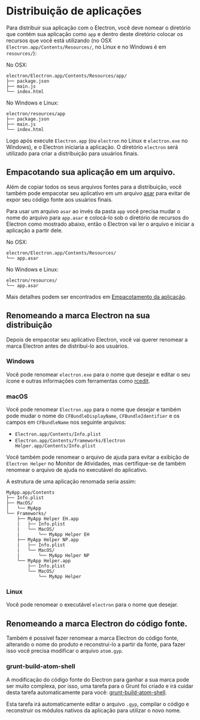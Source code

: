 # Distribuição de aplicações

Para distribuir sua aplicação com o Electron, você deve nomear o diretório que contém sua aplicação como
`app` e dentro deste diretório colocar os recursos que você está utilizando (no OSX
`Electron.app/Contents/Resources/`,
no Linux e no Windows é em `resources/`):

No OSX:

```text
electron/Electron.app/Contents/Resources/app/
├── package.json
├── main.js
└── index.html
```

No Windows e Linux:

```text
electron/resources/app
├── package.json
├── main.js
└── index.html
```

Logo após execute `Electron.app` (ou `electron` no Linux e `electron.exe` no Windows),
e o Electron iniciaria a aplicação. O diretório `electron` será utilizado para criar a distribuição para
usuários finais.

## Empacotando sua aplicação em um arquivo.

Além de copiar todos os seus arquivos fontes para a distribuição, você também pode
empacotar seu aplicativo em um arquivo [asar](https://github.com/atom/asar) para evitar
de expor seu código fonte aos usuários finais.

Para usar um arquivo `asar` ao invés da pasta `app` você precisa mudar o nome do
arquivo para `app.asar` e colocá-lo sob o diretório de recursos do Electron como
mostrado abaixo, então o Electron vai ler o arquivo e iniciar a aplicação a partir dele.

No OSX:

```text
electron/Electron.app/Contents/Resources/
└── app.asar
```

No Windows e Linux:

```text
electron/resources/
└── app.asar
```

Mais detalhes podem ser encontrados em [Empacotamento da aplicação](../../../docs/tutorial/application-packaging.md).

## Renomeando a marca Electron na sua distribuição

Depois de empacotar seu aplicativo Electron, você vai querer renomear a marca Electron
antes de distribuí-lo aos usuários.

### Windows

Você pode renomear `electron.exe` para o nome que desejar e editar o seu ícone e outras
informações com ferramentas como [rcedit](https://github.com/atom/rcedit).

### macOS

Você pode renomear `Electron.app` para o nome que desejar e também pode mudar o nome
do `CFBundleDisplayName`, `CFBundleIdentifier` e os campos em `CFBundleName`
nos seguinte arquivos:

* `Electron.app/Contents/Info.plist`
* `Electron.app/Contents/frameworks/Electron Helper.app/Contents/Info.plist`

Você também pode renomear o arquivo de ajuda para evitar a exibição de `Electron Helper` no
Monitor de Atividades, mas certifique-se de também renomear o arquivo de ajuda no executável do
aplicativo.

A estrutura de uma aplicação renomada seria assim:

```
MyApp.app/Contents
├── Info.plist
├── MacOS/
│   └── MyApp
└── Frameworks/
    ├── MyApp Helper EH.app
    |   ├── Info.plist
    |   └── MacOS/
    |       └── MyApp Helper EH
    ├── MyApp Helper NP.app
    |   ├── Info.plist
    |   └── MacOS/
    |       └── MyApp Helper NP
    └── MyApp Helper.app
        ├── Info.plist
        └── MacOS/
            └── MyApp Helper
```

### Linux

Você pode renomear o executável `electron` para o nome que desejar.

## Renomeando a marca Electron do código fonte.

Também é possível fazer renomear a marca Electron do código fonte, alterando o nome do produto e
reconstruí-lo a partir da fonte, para fazer isso você precisa modificar o arquivo `atom.gyp`.

### grunt-build-atom-shell

A modificação do código fonte do Electron para ganhar a sua marca pode ser muito complexa, por isso,
uma tarefa para o Grunt foi criado e irá cuidar desta tarefa automaticamente para você:
[grunt-build-atom-shell](https://github.com/paulcbetts/grunt-build-atom-shell).

Esta tarefa irá automaticamente editar o arquivo `.gyp`, compilar o código
e reconstruir os módulos nativos da aplicação para utilizar o novo nome.
